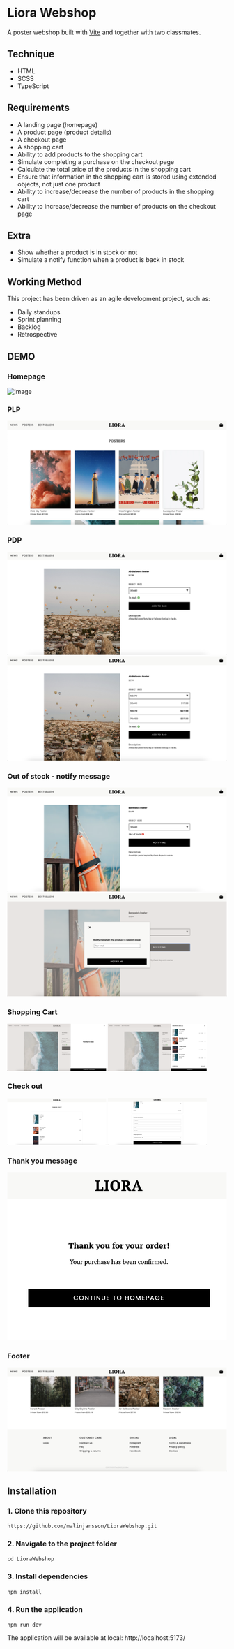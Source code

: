 # Liora Webshop 
A poster webshop built with [Vite](https://vite.dev/) and together with two classmates. 

## Technique

- HTML
- SCSS
- TypeScript

## Requirements

- A landing page (homepage)
- A product page (product details)
- A checkout page
- A shopping cart
- Ability to add products to the shopping cart
- Simulate completing a purchase on the checkout page
- Calculate the total price of the products in the shopping cart
- Ensure that information in the shopping cart is stored using extended objects, not just one product
- Ability to increase/decrease the number of products in the shopping cart
- Ability to increase/decrease the number of products on the checkout page

## Extra
- Show whether a product is in stock or not
- Simulate a notify function when a product is back in stock


## Working Method 
This project has been driven as an agile development project, such as:
* Daily standups 
* Sprint planning
* Backlog 
* Retrospective

## DEMO 
### Homepage
![image](./demo/homepage.png)

### PLP
![image](./demo/plp.png)

### PDP
![image](./demo/pdp.png)
![image](./demo/pdp2.png)

### Out of stock - notify message
![image](./demo/outofstock.png)
![image](./demo/notifyme.png)

### Shopping Cart
 <p>
    <img src="./demo/shoppingcartempty.png" width="45%"/>
    <img src="./demo/shoppingcart.png" width="45%"/>
  </p>

### Check out 
 <p>
    <img src="./demo/checkout.png" width="45%"/>
    <img src="./demo/checkout2.png" width="45%"/>
  </p>

### Thank you message 
![image](./demo/thankyoumessage.png)

### Footer
![image](./demo/footer.png)


## Installation 

### 1. Clone this repository
```
https://github.com/malinjansson/LioraWebshop.git
```

### 2. Navigate to the project folder
```
cd LioraWebshop
```

### 3. Install dependencies
```
npm install
```

### 4. Run the application
```
npm run dev
```
The application will be available at local: http://localhost:5173/



